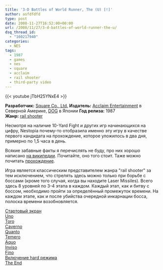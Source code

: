 ```yaml
---
title: '3-D Battles of World Runner, The (U) [!]'
author: asfdfdfd
type: post
date: 2008-11-27T16:52:00+00:00
url: /2008/11/27/3-d-battles-of-world-runner-the-u/
dsq_thread_id:
  - "160217940"
categories:
  - NES
tags:
  - 1987
  - games
  - nes
  - square
  - acclaim
  - rail shooter
  - third-party video
---
```

{{< youtube jTbH25YNxE4 >}}

**Разработчик:** [Square Co., Ltd.](https://en.wikipedia.org/wiki/Square_(video_game_company))  
**Издатель:** [Acclaim Entertainment](http://en.wikipedia.org/wiki/Acclaim_Entertainment) в Северной Америке, [DOG](https://en.wikipedia.org/wiki/Square_(video_game_company)) в Японии  
**Год релиза:** 1987  
**Жанр:** [rail shooter](https://en.wikipedia.org/wiki/Shoot_%27em_up#Run-and-gun_and_rail_shooters_(1980s_to_early_1990s))  

Несмотря на наличие 10-Yard Fight и других игр начинающихся на цифру, Nestopia почему-то отобразила именно эту игру в качестве первого кандидата на прохождение, которое уложилось в два дня, примерно по 1,5 часа в день.

Всякие забавные факты я перечислять не буду, про них хорошо написано [на википедии](http://en.wikipedia.org/wiki/3-D_WorldRunner). Почитайте, оно того стоит. Таже можно почитать [прохождение](http://www.gamefaqs.com/console/nes/game/587785.html).

Игра является классическим представителем жанра "rail shooter" за тем исключением, что стрелять здесь можно только при борьбе с боссами (кроме того случая, когда вы находите Laser Missiles). Всего здесь 8 уровней по 3-4 этапа в каждом. Каждый этап, как и битву с боссом, необходимо пройти за определённый промежуток времени. На каждом этапе, как и после убийства очередной инкарнации босса, полоска времени возобновляется.

<!--more-->

[Стартовый экран](https://youtu.be/jTbH25YNxE4?t=4)  
[Uno](https://youtu.be/jTbH25YNxE4?t=21)  
[Toro](https://youtu.be/jTbH25YNxE4?t=163)  
[Caverno](https://youtu.be/jTbH25YNxE4?t=320)  
[Quanto](https://youtu.be/jTbH25YNxE4?t=541)  
[Temero](https://youtu.be/jTbH25YNxE4?t=730)  
[Aquo](https://youtu.be/jTbH25YNxE4?t=990)  
[Inviso](https://youtu.be/jTbH25YNxE4?t=1312)  
[Fino](https://youtu.be/jTbH25YNxE4?t=1609)  
[Включение hard режима](https://youtu.be/jTbH25YNxE4?t=1961)  
[The End](https://youtu.be/jTbH25YNxE4?t=2098)